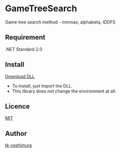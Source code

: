 # GameTreeSearch
 Game tree search method - minmax, alphabeta, IDDFS

## Requirement
 .NET Standard 2.0
 
 ## Install
[Download DLL](https://github.com/tk-yoshimura/GameTreeSearch/releases)

- To install, just import the DLL.
- This library does not change the environment at all.

## Licence
[MIT](https://github.com/tk-yoshimura/GameTreeSearch/blob/main/LICENSE)

## Author

[tk-yoshimura](https://github.com/tk-yoshimura)
